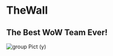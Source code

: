 # TheWall
## The Best WoW Team Ever!  
![group Pict (y)](https://cdn.discordapp.com/attachments/603182606309130271/607691767243866125/WoWScrnShot_080419_213021.png)
